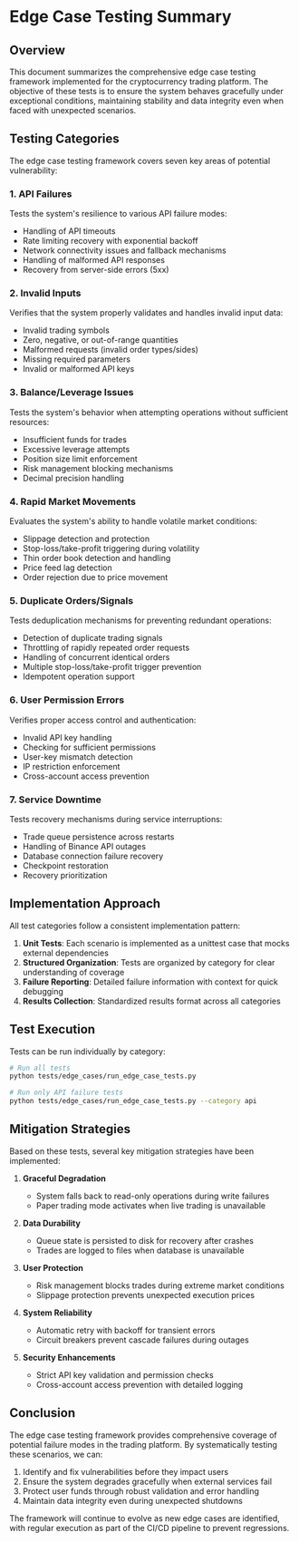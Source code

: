 # Edge Case Testing Summary

## Overview

This document summarizes the comprehensive edge case testing framework implemented for the cryptocurrency trading platform. The objective of these tests is to ensure the system behaves gracefully under exceptional conditions, maintaining stability and data integrity even when faced with unexpected scenarios.

## Testing Categories

The edge case testing framework covers seven key areas of potential vulnerability:

### 1. API Failures

Tests the system's resilience to various API failure modes:
- Handling of API timeouts
- Rate limiting recovery with exponential backoff
- Network connectivity issues and fallback mechanisms
- Handling of malformed API responses
- Recovery from server-side errors (5xx)

### 2. Invalid Inputs

Verifies that the system properly validates and handles invalid input data:
- Invalid trading symbols
- Zero, negative, or out-of-range quantities
- Malformed requests (invalid order types/sides)
- Missing required parameters
- Invalid or malformed API keys

### 3. Balance/Leverage Issues

Tests the system's behavior when attempting operations without sufficient resources:
- Insufficient funds for trades
- Excessive leverage attempts
- Position size limit enforcement
- Risk management blocking mechanisms
- Decimal precision handling

### 4. Rapid Market Movements

Evaluates the system's ability to handle volatile market conditions:
- Slippage detection and protection
- Stop-loss/take-profit triggering during volatility
- Thin order book detection and handling
- Price feed lag detection
- Order rejection due to price movement

### 5. Duplicate Orders/Signals

Tests deduplication mechanisms for preventing redundant operations:
- Detection of duplicate trading signals
- Throttling of rapidly repeated order requests
- Handling of concurrent identical orders
- Multiple stop-loss/take-profit trigger prevention
- Idempotent operation support

### 6. User Permission Errors

Verifies proper access control and authentication:
- Invalid API key handling
- Checking for sufficient permissions
- User-key mismatch detection
- IP restriction enforcement
- Cross-account access prevention

### 7. Service Downtime

Tests recovery mechanisms during service interruptions:
- Trade queue persistence across restarts
- Handling of Binance API outages
- Database connection failure recovery
- Checkpoint restoration
- Recovery prioritization

## Implementation Approach

All test categories follow a consistent implementation pattern:

1. **Unit Tests**: Each scenario is implemented as a unittest case that mocks external dependencies
2. **Structured Organization**: Tests are organized by category for clear understanding of coverage
3. **Failure Reporting**: Detailed failure information with context for quick debugging
4. **Results Collection**: Standardized results format across all categories

## Test Execution

Tests can be run individually by category:

```bash
# Run all tests
python tests/edge_cases/run_edge_case_tests.py

# Run only API failure tests
python tests/edge_cases/run_edge_case_tests.py --category api
```

## Mitigation Strategies

Based on these tests, several key mitigation strategies have been implemented:

1. **Graceful Degradation**
   - System falls back to read-only operations during write failures
   - Paper trading mode activates when live trading is unavailable

2. **Data Durability**
   - Queue state is persisted to disk for recovery after crashes
   - Trades are logged to files when database is unavailable

3. **User Protection**
   - Risk management blocks trades during extreme market conditions
   - Slippage protection prevents unexpected execution prices

4. **System Reliability**
   - Automatic retry with backoff for transient errors
   - Circuit breakers prevent cascade failures during outages

5. **Security Enhancements**
   - Strict API key validation and permission checks
   - Cross-account access prevention with detailed logging

## Conclusion

The edge case testing framework provides comprehensive coverage of potential failure modes in the trading platform. By systematically testing these scenarios, we can:

1. Identify and fix vulnerabilities before they impact users
2. Ensure the system degrades gracefully when external services fail
3. Protect user funds through robust validation and error handling
4. Maintain data integrity even during unexpected shutdowns

The framework will continue to evolve as new edge cases are identified, with regular execution as part of the CI/CD pipeline to prevent regressions.